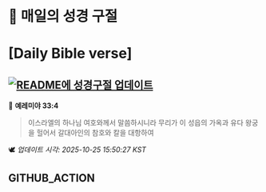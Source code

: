 # 🙏 매일의 성경 구절
# [Daily Bible verse]
## [![README에 성경구절 업데이트](https://github.com/DONGSUKA/first_test/actions/workflows/update-readme-bible.yml/badge.svg)](https://github.com/DONGSUKA/first_test/actions/workflows/update-readme-bible.yml)
<!-- START_BIBLE_VERSE -->
📖 **예레미야 33:4**
> 이스라엘의 하나님 여호와께서 말씀하시니라 무리가 이 성읍의 가옥과 유다 왕궁을 헐어서 갈대아인의 참호와 칼을 대항하여

🕊️ _업데이트 시각: 2025-10-25 15:50:27 KST_
  <!-- END_BIBLE_VERSE -->
## GITHUB_ACTION
